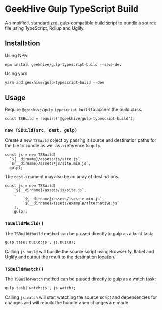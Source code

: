 # GeekHive Gulp TypeScript Build

A simplified, standardized, gulp-compatible build script to bundle a source file using TypeScript, Rollup and Uglify.

## Installation

Using NPM

```
npm install geekhive/gulp-typescript-build --save-dev
```

Using yarn

```
yarn add geekhive/gulp-typescript-build --dev
```

## Usage

Require `@geekhive/gulp-typescript-build` to access the build class.

```
const TSBuild = require('@geekhive/gulp-typescript-build');
```

### `new TSBuild(src, dest, gulp)`

Create a new `TSBuild` object by passing it source and destination paths for the file to bundle as well as a reference to `gulp`.

```
const js = new TSBuild(
  `${__dirname}/assets/js/site.js`,
  `${__dirname}/assets/js/site.min.js`,
  gulp);
```

The `dest` argument may also be an array of destinations.

```
const js = new TSBuild(
    `${__dirname}/assets/js/site.js`,
    [
        `${__dirname}/assets/js/site.min.js`,
        `${__dirname}/assets/example/alternative.js`
    ],
    gulp);
```

### `TSBuild#build()`

The `TSBuild#build` method can be passed directly to gulp as a build task:

```
gulp.task('build:js', js.build);
```

Calling `js.build` will bundle the source script using Browserify, Babel and Uglify and output the result to the destination location.

### `TSBuild#watch()`

The `TSBuild#watch` method can be passed directly to gulp as a watch task:

```
gulp.task('watch:js', js.watch);
```

Calling `js.watch` will start watching the source script and dependencies for changes and will rebuild the bundle when changes are made.